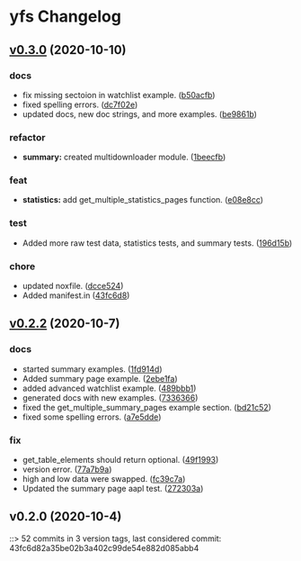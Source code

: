 # yfs Changelog


## [v0.3.0](https://github.com/dgnsrekt/yfs/compare/v0.2.2...v0.3.0) (2020-10-10)

### docs
* fix missing sectoion in watchlist example. ([b50acfb](https://github.com/dgnsrekt/yfs/commit/b50acfb5674e68237bf349b9da510c317e5083b4))
* fixed spelling errors. ([dc7f02e](https://github.com/dgnsrekt/yfs/commit/dc7f02e959bd0543bb37eb7d2091f2946bf82716))
* updated docs, new doc strings, and more examples. ([be9861b](https://github.com/dgnsrekt/yfs/commit/be9861b72861a7c34317a8aca5a136ab104d2be6))

### refactor
* **summary:** created multidownloader module. ([1beecfb](https://github.com/dgnsrekt/yfs/commit/1beecfb3b0a84b1e7e67ace24902ed59126f98b7))

### feat
* **statistics:** add get_multiple_statistics_pages function. ([e08e8cc](https://github.com/dgnsrekt/yfs/commit/e08e8cc6989032974fcfd97afa128983e3fa4830))

### test
* Added more raw test data, statistics tests, and summary tests. ([196d15b](https://github.com/dgnsrekt/yfs/commit/196d15b73ca06f00d176302c2c6bba390fe72912))

### chore
* updated noxfile. ([dcce524](https://github.com/dgnsrekt/yfs/commit/dcce5246cb47ebbb864dfc445848967b7c7e0086))
* Added manifest.in ([43fc6d8](https://github.com/dgnsrekt/yfs/commit/43fc6d82a35be02b3a402c99de54e882d085abb4))


## [v0.2.2](https://github.com/dgnsrekt/yfs/compare/v0.2.0...v0.2.2) (2020-10-7)

### docs
* started summary examples. ([1fd914d](https://github.com/dgnsrekt/yfs/commit/1fd914d737b420f759a169fc9d70fe2199c0941f))
* Added summary page example. ([2ebe1fa](https://github.com/dgnsrekt/yfs/commit/2ebe1fa7f2f86c1fa0bb35293dd00fe2db056c1a))
* added advanced watchlist example. ([489bbb1](https://github.com/dgnsrekt/yfs/commit/489bbb1d94dff756b5a55285ab68aa05cbe9b91a))
* generated docs with new examples. ([7336366](https://github.com/dgnsrekt/yfs/commit/733636606a0571cc3481ba1832a982b3b51ce894))
* fixed the get_multiple_summary_pages example section. ([bd21c52](https://github.com/dgnsrekt/yfs/commit/bd21c52900873313e4a508a6257a313372793ee8))
* fixed some spelling errors. ([a7e5dde](https://github.com/dgnsrekt/yfs/commit/a7e5dde1b2d0906d3f5694db8dc20e31a429c0aa))

### fix
* get_table_elements should return optional. ([49f1993](https://github.com/dgnsrekt/yfs/commit/49f1993fed81bd62a258c88e74cb3c873af24337))
* version error. ([77a7b9a](https://github.com/dgnsrekt/yfs/commit/77a7b9af7ecdabd97ba46a3eaf5483537c52c486))
* high and low data were swapped. ([fc39c7a](https://github.com/dgnsrekt/yfs/commit/fc39c7a2ab16b557300aaa69c896aa58b2263628))
* Updated the summary page aapl test. ([272303a](https://github.com/dgnsrekt/yfs/commit/272303a1b584d550ac5d9cee701943f841fd4eac))


## v0.2.0 (2020-10-4)


::> 52 commits in 3 version tags, last considered commit: 43fc6d82a35be02b3a402c99de54e882d085abb4
